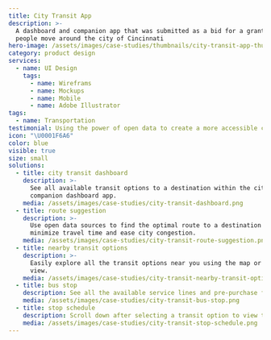 ```yaml
---
title: City Transit App
description: >-
  A dashboard and companion app that was submitted as a bid for a grant to help
  people move around the city of Cincinnati
hero-image: /assets/images/case-studies/thumbnails/city-transit-app-thumbnail.png
category: product design
services:
  - name: UI Design
    tags:
      - name: Wireframs
      - name: Mockups
      - name: Mobile
      - name: Adobe Illustrator
tags:
  - name: Transportation
testimonial: Using the power of open data to create a more accessible city
icon: "\U0001F6A6"
color: blue
visible: true
size: small
solutions:
  - title: city transit dashboard
    description: >-
      See all available transit options to a destination within the city on this
      companion dashboard app.
    media: /assets/images/case-studies/city-transit-dashboard.png
  - title: route suggestion
    description: >-
      Use open data sources to find the optimal route to a destination to
      minimize travel time and ease city congestion.
    media: /assets/images/case-studies/city-transit-route-suggestion.png
  - title: nearby transit options
    description: >-
      Easily explore all the transit options near you using the map or list
      view.
    media: /assets/images/case-studies/city-transit-nearby-transit-options.png
  - title: bus stop
    description: See all the available service lines and pre-purchase fares.
    media: /assets/images/case-studies/city-transit-bus-stop.png
  - title: stop schedule
    description: Scroll down after selecting a transit option to view the arrival schedule.
    media: /assets/images/case-studies/city-transit-stop-schedule.png
---
```










